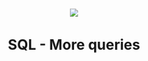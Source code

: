 <h4 align="center">
    <div class="HeaderSticker">
        <img src="https://media.giphy.com/media/v1.Y2lkPTc5MGI3NjExMjc4Y2JkNjAxMDY3OWY5ZjY4NTFmNGNkNDgyZmNjZWI3MWJhYWVjNiZlcD12MV9pbnRlcm5hbF9naWZzX2dpZklkJmN0PWc/kPrlykW2TpVU4HWx2O/giphy.gif"/>
    </div>
    <h1 align="center"> SQL - More queries </h1>
</h4>
